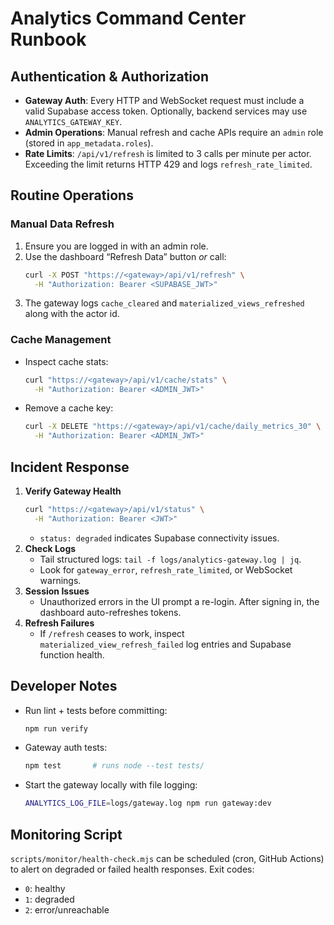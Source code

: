 # Analytics Command Center Runbook

## Authentication & Authorization

- **Gateway Auth**: Every HTTP and WebSocket request must include a valid Supabase access token. Optionally, backend services may use `ANALYTICS_GATEWAY_KEY`.
- **Admin Operations**: Manual refresh and cache APIs require an `admin` role (stored in `app_metadata.roles`).
- **Rate Limits**: `/api/v1/refresh` is limited to 3 calls per minute per actor. Exceeding the limit returns HTTP 429 and logs `refresh_rate_limited`.

## Routine Operations

### Manual Data Refresh
1. Ensure you are logged in with an admin role.
2. Use the dashboard “Refresh Data” button *or* call:
   ```bash
   curl -X POST "https://<gateway>/api/v1/refresh" \
     -H "Authorization: Bearer <SUPABASE_JWT>"
   ```
3. The gateway logs `cache_cleared` and `materialized_views_refreshed` along with the actor id.

### Cache Management
- Inspect cache stats:
  ```bash
  curl "https://<gateway>/api/v1/cache/stats" \
    -H "Authorization: Bearer <ADMIN_JWT>"
  ```
- Remove a cache key:
  ```bash
  curl -X DELETE "https://<gateway>/api/v1/cache/daily_metrics_30" \
    -H "Authorization: Bearer <ADMIN_JWT>"
  ```

## Incident Response

1. **Verify Gateway Health**
   ```bash
   curl "https://<gateway>/api/v1/status" \
     -H "Authorization: Bearer <JWT>"
   ```
   - `status: degraded` indicates Supabase connectivity issues.
2. **Check Logs**
   - Tail structured logs: `tail -f logs/analytics-gateway.log | jq`.
   - Look for `gateway_error`, `refresh_rate_limited`, or WebSocket warnings.
3. **Session Issues**
   - Unauthorized errors in the UI prompt a re-login. After signing in, the dashboard auto-refreshes tokens.
4. **Refresh Failures**
   - If `/refresh` ceases to work, inspect `materialized_view_refresh_failed` log entries and Supabase function health.

## Developer Notes

- Run lint + tests before committing:
  ```bash
  npm run verify
  ```
- Gateway auth tests:
  ```bash
  npm test       # runs node --test tests/
  ```
- Start the gateway locally with file logging:
  ```bash
  ANALYTICS_LOG_FILE=logs/gateway.log npm run gateway:dev
  ```

## Monitoring Script

`scripts/monitor/health-check.mjs` can be scheduled (cron, GitHub Actions) to alert on degraded or failed health responses. Exit codes:
- `0`: healthy
- `1`: degraded
- `2`: error/unreachable
